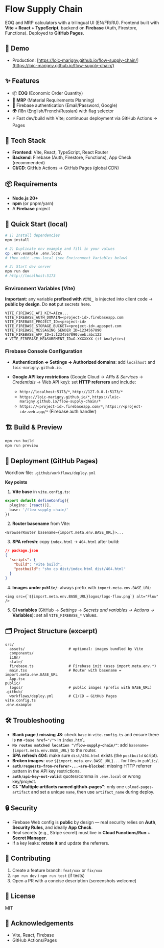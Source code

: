 # Flow Supply Chain

EOQ and MRP calculators with a trilingual UI (EN/FR/RU). Frontend built with **Vite + React + TypeScript**, backend on **Firebase** (Auth, Firestore, Functions). Deployed to **GitHub Pages**.

## 🚀 Demo

* Production: [https://loic-marigny.github.io/flow-supply-chain/](https://loic-marigny.github.io/flow-supply-chain/)

## ✨ Features

* 📦 **EOQ** (Economic Order Quantity)
* 🧮 **MRP** (Material Requirements Planning)
* 🔐 Firebase authentication (Email/Password, Google)
* 🌍 i18n (English/French/Russian) with flag selector
* ⚡ Fast dev/build with Vite; continuous deployment via GitHub Actions → Pages

## 🧱 Tech Stack

* **Frontend**: Vite, React, TypeScript, React Router
* **Backend**: Firebase (Auth, Firestore, Functions), App Check (recommended)
* **CI/CD**: GitHub Actions → GitHub Pages (global CDN)

## 📦 Requirements

* **Node.js 20+**
* **npm** (or pnpm/yarn)
* A **Firebase** project

## 🔧 Quick Start (local)

```bash
# 1) Install dependencies
npm install

# 2) Duplicate env example and fill in your values
cp .env.example .env.local
# then edit .env.local (see Environment Variables below)

# 3) Start dev server
npm run dev
# http://localhost:5173
```

### Environment Variables (Vite)

**Important:** any variable **prefixed with `VITE_`** is injected into client code → **public by design**. Do **not** put secrets here.

```
VITE_FIREBASE_API_KEY=AIza...
VITE_FIREBASE_AUTH_DOMAIN=<project-id>.firebaseapp.com
VITE_FIREBASE_PROJECT_ID=<project-id>
VITE_FIREBASE_STORAGE_BUCKET=<project-id>.appspot.com
VITE_FIREBASE_MESSAGING_SENDER_ID=1234567890
VITE_FIREBASE_APP_ID=1:1234567890:web:abc123
# VITE_FIREBASE_MEASUREMENT_ID=G-XXXXXXX (if Analytics)
```

### Firebase Console Configuration

* **Authentication → Settings → Authorized domains**: add `localhost` and `loic-marigny.github.io`.
* **Google API key restrictions** (Google Cloud → *APIs & Services* → *Credentials* → Web API key): set **HTTP referrers** and include:

  * `http://localhost:5173/*`, `http://127.0.0.1:5173/*`
  * `https://loic-marigny.github.io/*`, `https://loic-marigny.github.io/flow-supply-chain/*`
  * `https://<project-id>.firebaseapp.com/*`, `https://<project-id>.web.app/*` (Firebase auth handler)

## 🏗️ Build & Preview

```bash
npm run build
npm run preview
```

## 🚢 Deployment (GitHub Pages)

Workflow file: `.github/workflows/deploy.yml`

**Key points**

1. **Vite base** in `vite.config.ts`:

```ts
export default defineConfig({
  plugins: [react()],
  base: '/flow-supply-chain/'
})
```

2. **Router basename** from Vite:

```tsx
<BrowserRouter basename={import.meta.env.BASE_URL}>...
```

3. **SPA refresh**: copy `index.html` → `404.html` after build:

```json
// package.json
{
  "scripts": {
    "build": "vite build",
    "postbuild": "shx cp dist/index.html dist/404.html"
  }
}
```

4. **Images under `public/`**: always prefix with `import.meta.env.BASE_URL`:

```tsx
<img src={`${import.meta.env.BASE_URL}logos/logo-flow.png`} alt="Flow" />
```

5. **CI variables** (GitHub → *Settings* → *Secrets and variables* → *Actions* → **Variables**): set all `VITE_FIREBASE_*` values.

## 🗂️ Project Structure (excerpt)

```
src/
  assets/                    # optional: images bundled by Vite
  components/
  i18n/
  state/
  firebase.ts                # Firebase init (uses import.meta.env.*)
  main.tsx                   # Router with basename = import.meta.env.BASE_URL
  App.tsx
public/
  logos/                     # public images (prefix with BASE_URL)
.github/
  workflows/deploy.yml       # CI/CD → GitHub Pages
vite.config.ts
.env.example
```

## 🛠️ Troubleshooting

* **Blank page / missing JS**: check `base` in `vite.config.ts` and ensure there is **no** `<base href="/">` in `index.html`.
* **`No routes matched location "/flow-supply-chain/"`**: add `basename={import.meta.env.BASE_URL}` to the router.
* **SPA refresh 404**: make sure `dist/404.html` exists (the `postbuild` script).
* **Broken images**: use `${import.meta.env.BASE_URL}...` for files in `public/`.
* **`auth/requests-from-referer-...-are-blocked`**: missing HTTP referrer pattern in the API key restrictions.
* **`auth/api-key-not-valid`**: quotes/comma in `.env.local` or wrong key/project.
* **CI: "Multiple artifacts named github-pages"**: only one `upload-pages-artifact` and set a unique `name`, then use `artifact_name` during deploy.

## 🔒 Security

* Firebase Web config is **public** by design — real security relies on **Auth**, **Security Rules**, and ideally **App Check**.
* Real secrets (e.g., Stripe secret) must live in **Cloud Functions/Run** + **Secret Manager**.
* If a key leaks: **rotate it** and update the referrers.

## 🤝 Contributing

1. Create a feature branch: `feat/xxx` or `fix/xxx`
2. `npm run dev` / `npm run test` (if tests)
3. Open a PR with a concise description (screenshots welcome)

## 📝 License

MIT

## 🙏 Acknowledgements

* Vite, React, Firebase
* GitHub Actions/Pages
